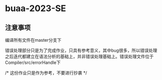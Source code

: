 # buaa-2023-SE
## 注意事项
编译所有文件在master分支下

错误处理部分只是为了完成作业，只具有参考意义，其中bug很多，所以错误处理之后迭代都建立在语法分析的基础上，并非错误处理基础上。错误处理文件位于Compiler/src/errorHandle下

/* 这份作业只是作为参考，不要进行抄袭 */
